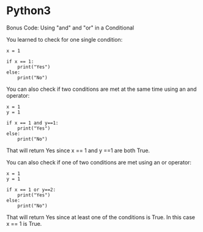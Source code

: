 # Python3
Bonus Code: Using "and" and "or" in a Conditional

You learned to check for one single condition:

    x = 1
     
    if x == 1:
        print("Yes")
    else:
        print("No")

You can also check if two conditions are met at the same time using an and operator:

    x = 1
    y = 1
     
    if x == 1 and y==1:
        print("Yes")
    else:
        print("No")

That will return Yes since x == 1 and y ==1 are both True.

You can also check if one of two conditions are met using an or operator:

    x = 1
    y = 1
     
    if x == 1 or y==2:
        print("Yes")
    else:
        print("No")

That will return Yes since at least one of the conditions is True. In this case x == 1 is True.
